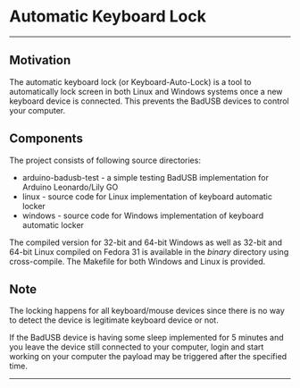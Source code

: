 # Automatic Keyboard Lock
---

## Motivation
The automatic keyboard lock (or Keyboard-Auto-Lock) is a tool to automatically lock
screen in both Linux and Windows systems once a new keyboard device is connected.
This prevents the BadUSB devices to control your computer.

## Components
The project consists of following source directories:
- arduino-badusb-test - a simple testing BadUSB implementation for Arduino Leonardo/Lily GO
- linux - source code for Linux implementation of keyboard automatic locker
- windows - source code for Windows implementation of keyboard automatic locker

The compiled version for 32-bit and 64-bit Windows as well as 32-bit and 64-bit Linux
compiled on Fedora 31 is available in the _binary_ directory using cross-compile. The
Makefile for both Windows and Linux is provided.

## Note
The locking happens for all keyboard/mouse devices since there is no way to detect the
device is legitimate keyboard device or not.

If the BadUSB device is having some sleep implemented for 5 minutes and you leave the
device still connected to your computer, login and start working on your computer the
payload may be triggered after the specified time.

---

